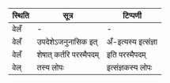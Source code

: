| स्थिति | सूत्र | टिप्पणी |
| ----- | ------- | ------ |
| वेलँ | - | - |
| वेलँ | उपदेशेऽजनुनासिक इत् | अँ-इत्यस्य इत्संज्ञा |
| वेलँ | शेषात् कर्तरि परस्मैपदम् | इति परस्मैपदम् |
| वेल् | तस्य लोपः | इत्संज्ञकस्य लोपः |

